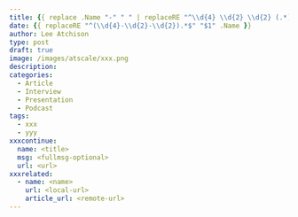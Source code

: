 ```yaml
---
title: {{ replace .Name "-" " " | replaceRE "^\\d{4} \\d{2} \\d{2} (.*)" "$1" | title }}
date: {{ replaceRE "^(\\d{4}-\\d{2}-\\d{2}).*$" "$1" .Name }}
author: Lee Atchison
type: post
draft: true
image: /images/atscale/xxx.png
description: 
categories:
  - Article
  - Interview
  - Presentation
  - Podcast
tags:
  - xxx
  - yyy
xxxcontinue:
  name: <title>
  msg: <fullmsg-optional>
  url: <url>
xxxrelated:
  - name: <name>
    url: <local-url>
    article_url: <remote-url>
---
```


